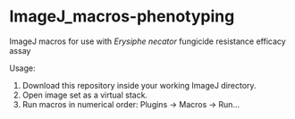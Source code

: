 # ImageJ_macros-phenotyping
ImageJ macros for use with *Erysiphe necator* fungicide resistance efficacy assay

Usage:
1) Download this repository inside your working ImageJ directory.
2) Open image set as a virtual stack.
3) Run macros in numerical order: Plugins -> Macros -> Run...
